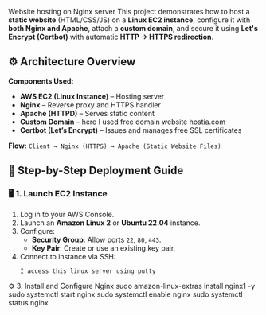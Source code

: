 Website hosting on Nginx server
This project demonstrates how to host a **static website** (HTML/CSS/JS) on a **Linux EC2 instance**, configure it with **both Nginx and Apache**, attach a **custom domain**, and secure it using **Let's Encrypt (Certbot)** with automatic **HTTP → HTTPS redirection**.
## ⚙️ Architecture Overview

**Components Used:**
- **AWS EC2 (Linux Instance)** – Hosting server  
- **Nginx** – Reverse proxy and HTTPS handler  
- **Apache (HTTPD)** – Serves static content  
- **Custom Domain** – here I used free domain website hostia.com 
- **Certbot (Let’s Encrypt)** – Issues and manages free SSL certificates  

**Flow:**
`Client → Nginx (HTTPS) → Apache (Static Website Files)`
## 🚀 Step-by-Step Deployment Guide

### 🖥️ 1. Launch EC2 Instance
1. Log in to your AWS Console.  
2. Launch an **Amazon Linux 2** or **Ubuntu 22.04** instance.  
3. Configure:
   - **Security Group**: Allow ports `22`, `80`, `443`.  
   - **Key Pair**: Create or use an existing key pair.  
4. Connect to instance via SSH:
   ```bash
   I access this linux server using putty
⚙️ 3. Install and Configure Nginx
sudo amazon-linux-extras install nginx1 -y
sudo systemctl start nginx
sudo systemctl enable nginx
sudo systemctl status nginx
